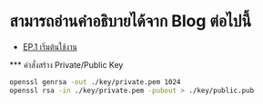 # สามารถอ่านคำอธิบายได้จาก Blog ต่อไปนี้
- [EP.1 เริ่มต้นใช้งาน](https://medium.com/@chawalit.s/ep-1-nestjs-%E0%B9%80%E0%B8%A3%E0%B8%B4%E0%B9%88%E0%B8%A1%E0%B8%95%E0%B9%89%E0%B8%99%E0%B9%83%E0%B8%8A%E0%B9%89%E0%B8%87%E0%B8%B2%E0%B8%99-448e6721c704)


*** คำสั่งสร้าง Private/Public Key
```sh
openssl genrsa -out ./key/private.pem 1024
openssl rsa -in ./key/private.pem -pubout > ./key/public.pub
```